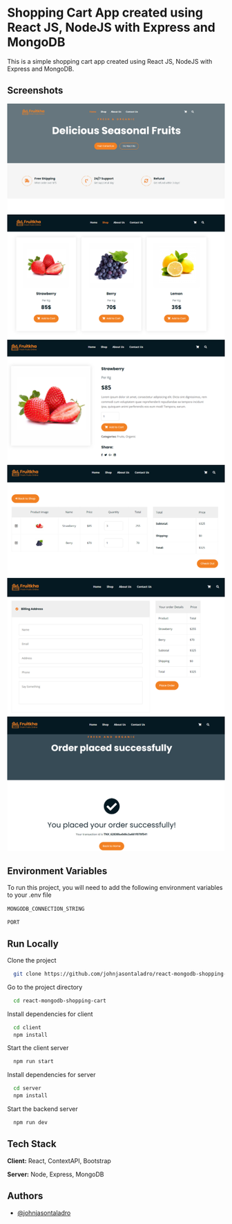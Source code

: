 
# Shopping Cart App created using React JS, NodeJS with Express and MongoDB

This is a simple shopping cart app created using React JS, NodeJS with Express and MongoDB.




## Screenshots

![App Screenshot](https://raw.githubusercontent.com/johnjasontaladro/react-mongodb-shopping-cart/master/screenshots/screenshot1.PNG)
![App Screenshot](https://raw.githubusercontent.com/johnjasontaladro/react-mongodb-shopping-cart/master/screenshots/screenshot2.PNG)
![App Screenshot](https://raw.githubusercontent.com/johnjasontaladro/react-mongodb-shopping-cart/master/screenshots/screenshot3.PNG)
![App Screenshot](https://raw.githubusercontent.com/johnjasontaladro/react-mongodb-shopping-cart/master/screenshots/screenshot4.PNG)
![App Screenshot](https://raw.githubusercontent.com/johnjasontaladro/react-mongodb-shopping-cart/master/screenshots/screenshot5.PNG)
![App Screenshot](https://raw.githubusercontent.com/johnjasontaladro/react-mongodb-shopping-cart/master/screenshots/screenshot6.PNG)


## Environment Variables

To run this project, you will need to add the following environment variables to your .env file

`MONGODB_CONNECTION_STRING`

`PORT`


## Run Locally

Clone the project

```bash
  git clone https://github.com/johnjasontaladro/react-mongodb-shopping-cart.git
```

Go to the project directory

```bash
  cd react-mongodb-shopping-cart
```

Install dependencies for client

```bash
  cd client
  npm install
```

Start the client server

```bash
  npm run start
```

Install dependencies for server

```bash
  cd server
  npm install
```
Start the backend server

```bash
  npm run dev
```
## Tech Stack

**Client:** React, ContextAPI, Bootstrap

**Server:** Node, Express, MongoDB


## Authors

- [@johnjasontaladro](https://github.com/johnjasontaladro)

